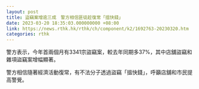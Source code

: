 ```yaml
---
layout: post
title: 盜竊案增逾三成　警方相信匪徒趁復常「搵快錢」
date: 2023-03-20 18:35:03.000000000 +08:00
link: https://news.rthk.hk/rthk/ch/component/k2/1692763-20230320.htm
categories: rthk
---
```


警方表示，今年首兩個月有3341宗盜竊案，較去年同期多37%，其中店舖盜竊和雜項盜竊案增幅顯著。

警方相信隨著經濟活動復常，有不法分子透過盜竊「搵快錢」，呼籲店舖和市民提高警覺。
